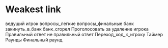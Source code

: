 # Weakest link

ведущий
игрок
вопросы_легкие
вопросы_финальные
банк
закинуть_в_банк
банк_сгорел
Проголосовать за удаление игрока
Правильный ответ
не правильный ответ
Переход_ход_к_игроку
Таймер
Раунды
Финальный раунд
